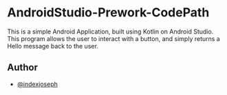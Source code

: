# AndroidStudio-Prework-CodePath

This is a simple Android Application, built using Kotlin on Android Studio. This program allows the user to interact with a button, and simply returns a Hello message back to the user.

## Author
- [@indexjoseph](https://github.com/indexjoseph)
